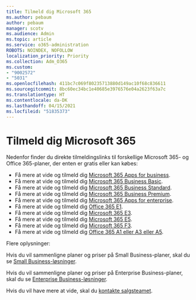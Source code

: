 ```yaml
---
title: Tilmeld dig Microsoft 365
ms.author: pebaum
author: pebaum
manager: scotv
ms.audience: Admin
ms.topic: article
ms.service: o365-administration
ROBOTS: NOINDEX, NOFOLLOW
localization_priority: Priority
ms.collection: Adm_O365
ms.custom:
- "9002572"
- "5031"
ms.openlocfilehash: 411bc7c069f80235713880d149ac10f68c836611
ms.sourcegitcommit: 8bc60ec34bc1e40685e3976576e04a2623f63a7c
ms.translationtype: HT
ms.contentlocale: da-DK
ms.lasthandoff: 04/15/2021
ms.locfileid: "51835373"
---
```

# <a name="sign-up-for-microsoft-365"></a>Tilmeld dig Microsoft 365

Nedenfor finder du direkte tilmeldingslinks til forskellige Microsoft 365- og Office 365-planer, der enten er gratis eller kan købes:

- Få mere at vide og tilmeld dig [Microsoft 365 Apps for business](https://products.office.com/business/office-365-business?activetab=pivot%3aoverviewtab).
- Få mere at vide og tilmeld dig [Microsoft 365 Business Basic](https://products.office.com/business/office-365-business-essentials?activetab=pivot%3aoverviewtab).
- Få mere at vide og tilmeld dig [Microsoft 365 Business Standard](https://products.office.com/business/office-365-business-premium?activetab=pivot%3aoverviewtab).
- Få mere at vide og tilmeld dig [Microsoft 365 Business Premium](https://www.microsoft.com/microsoft-365/business/microsoft-365-business?activetab=pivot%3aoverviewtab).
- Få mere at vide og tilmeld dig [Microsoft 365 Apps for enterprise](https://products.office.com/business/office-365-proplus-product?activetab=pivot%3aoverviewtab).
- Få mere at vide og tilmeld dig [Office 365 E1](https://www.microsoft.com/microsoft-365/business/office-365-enterprise-e1-business-software?activetab=pivot:overviewtab).
- Få mere at vide og tilmeld dig [Microsoft 365 E3](https://www.microsoft.com/microsoft-365/enterprise-e3-business-software).
- Få mere at vide og tilmeld dig [Microsoft 365 E5](https://www.microsoft.com/microsoft-365/enterprise-e5-business-software?activetab=pivot%3aoverviewtab).
- Få mere at vide og tilmeld dig [Microsoft 365 F3](https://www.microsoft.com/microsoft-365/microsoft-365-enterprise-f3?activetab=pivot%3aoverviewtab).
- Få mere at vide og tilmeld dig [Office 365 A1 eller A3 eller A5](https://www.microsoft.com/microsoft-365/academic/compare-office-365-education-plans?activetab=tab:primaryr1).

Flere oplysninger:

Hvis du vil sammenligne planer og priser på Small Business-planer, skal du se [Small Business-løsninger](https://products.office.com/business/small-business-solutions#office-ContentAreaHeadingTemplate-1cuvapm).

Hvis du vil sammenligne planer og priser på Enterprise Business-planer, skal du se [Enterprise Business-løsninger](https://www.microsoft.com/microsoft-365/business/compare-more-office-365-for-business-plans).

Hvis du vil have mere at vide, skal du [kontakte salgsteamet](https://go.microsoft.com/fwlink/?linkid=2127718).
